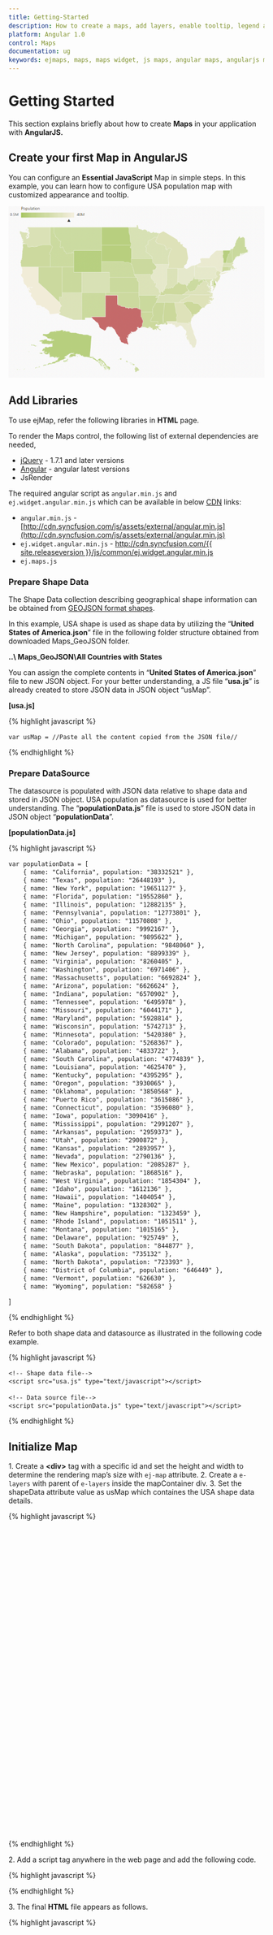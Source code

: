 ```yaml
---
title: Getting-Started
description: How to create a maps, add layers, enable tooltip, legend and other functionalities
platform: Angular 1.0
control: Maps
documentation: ug
keywords: ejmaps, maps, maps widget, js maps, angular maps, angularjs maps, angular 1.0 maps, angular 1 maps
---
```


# Getting Started

This section explains briefly about how to create **Maps** in your application with **AngularJS.**

## Create your first Map in AngularJS

You can configure an **Essential JavaScript** Map in simple steps. In this example, you can learn how to configure USA population map with customized appearance and tooltip.

![](Getting-Started_images/Getting-Started_img1.png)

## Add Libraries

To use ejMap, refer the following libraries in **HTML** page. 

To render the Maps control, the following list of external dependencies are needed, 

* [jQuery](http://jquery.com) - 1.7.1 and later versions
* [Angular](https://angularjs.org/) - angular latest versions
* JsRender

The required angular script as `angular.min.js` and `ej.widget.angular.min.js` which can be available in below [CDN](/js/cdn) links:

* `angular.min.js` - [http://cdn.syncfusion.com/js/assets/external/angular.min.js](http://cdn.syncfusion.com/js/assets/external/angular.min.js)
* `ej.widget.angular.min.js` - [http://cdn.syncfusion.com/{{ site.releaseversion }}/js/common/ej.widget.angular.min.js](http://cdn.syncfusion.com/14.3.0.49/js/common/ej.widget.angular.min.js)
* `ej.maps.js`


### Prepare Shape Data

The Shape Data collection describing geographical shape information can be obtained from [GEOJSON format shapes](http://www.syncfusion.com/uploads/user/uploads/Maps_GeoJSON.zip). 

In this example, USA shape is used as shape data by utilizing the “**United States of America.json**” file in the following folder structure obtained from downloaded Maps_GeoJSON folder.

**..\ Maps_GeoJSON\All Countries with States**

You can assign the complete contents in “**United States of America.json**” file to new JSON object. For your better understanding, a JS file “**usa.js**” is already created to store JSON data in JSON object “usMap”.

**[usa.js]**

{% highlight javascript %}

    var usMap = //Paste all the content copied from the JSON file//

{% endhighlight %}

### Prepare DataSource

The datasource is populated with JSON data relative to shape data and stored in JSON object. USA population as datasource is used for better understanding. The “**populationData.js**” file is used to store JSON data in JSON object “**populationData**”.

**[populationData.js]**

{% highlight javascript %}

    var populationData = [
        { name: "California", population: "38332521" },
        { name: "Texas", population: "26448193" },
        { name: "New York", population: "19651127" },
        { name: "Florida", population: "19552860" },
        { name: "Illinois", population: "12882135" },
        { name: "Pennsylvania", population: "12773801" },
        { name: "Ohio", population: "11570808" },
        { name: "Georgia", population: "9992167" },
        { name: "Michigan", population: "9895622" },
        { name: "North Carolina", population: "9848060" },
        { name: "New Jersey", population: "8899339" },
        { name: "Virginia", population: "8260405" },
        { name: "Washington", population: "6971406" },
        { name: "Massachusetts", population: "6692824" },
        { name: "Arizona", population: "6626624" },
        { name: "Indiana", population: "6570902" },
        { name: "Tennessee", population: "6495978" },
        { name: "Missouri", population: "6044171" },
        { name: "Maryland", population: "5928814" },
        { name: "Wisconsin", population: "5742713" },
        { name: "Minnesota", population: "5420380" },
        { name: "Colorado", population: "5268367" },
        { name: "Alabama", population: "4833722" },
        { name: "South Carolina", population: "4774839" },
        { name: "Louisiana", population: "4625470" },
        { name: "Kentucky", population: "4395295" },
        { name: "Oregon", population: "3930065" },
        { name: "Oklahoma", population: "3850568" },
        { name: "Puerto Rico", population: "3615086" },
        { name: "Connecticut", population: "3596080" },
        { name: "Iowa", population: "3090416" },
        { name: "Mississippi", population: "2991207" },
        { name: "Arkansas", population: "2959373" },
        { name: "Utah", population: "2900872" },
        { name: "Kansas", population: "2893957" },
        { name: "Nevada", population: "2790136" },
        { name: "New Mexico", population: "2085287" },
        { name: "Nebraska", population: "1868516" },
        { name: "West Virginia", population: "1854304" },
        { name: "Idaho", population: "1612136" },
        { name: "Hawaii", population: "1404054" },
        { name: "Maine", population: "1328302" },
        { name: "New Hampshire", population: "1323459" },
        { name: "Rhode Island", population: "1051511" },
        { name: "Montana", population: "1015165" },
        { name: "Delaware", population: "925749" },
        { name: "South Dakota", population: "844877" },
        { name: "Alaska", population: "735132" },
        { name: "North Dakota", population: "723393" },
        { name: "District of Columbia", population: "646449" },
        { name: "Vermont", population: "626630" },
        { name: "Wyoming", population: "582658" }
]

{% endhighlight %}

Refer to both shape data and datasource as illustrated in the following code example.

{% highlight javascript %}

    <!-- Shape data file-->
    <script src="usa.js" type="text/javascript"></script>
    
    <!-- Data source file-->
    <script src="populationData.js" type="text/javascript"></script>

{% endhighlight %}

## Initialize Map

1\. Create a **&lt;div&gt;** tag with a specific id and set the height and width to determine the rendering map’s size with `ej-map` attribute.
2\. Create a `e-layers` with parent of `e-layers` inside the mapContainer div.
3\. Set the shapeData attribute value as usMap which containes the USA shape data details. 

{% highlight javascript %}
   <body>
        <div id="mapContainer" style="width: 900px; height: 600px;" ej-map>
        <e-layers>
            <e-layer e-shapedata=usmap></e-layer>
        </e-layers>        
        </div>
    </body>


{% endhighlight %}

2\. Add a script tag anywhere in the web page and add the following code. 

{% highlight javascript %}
   <script>
   angular.module('MapsApp', ['ejangular'])
   .controller('MapsCtrl', function ($scope) {
               $scope.usmap = usMap;
            });
    </script>

{% endhighlight %}

3\. The final **HTML** file appears as follows.

{% highlight javascript %}

<!DOCTYPE html>
<html xmlns="http://www.w3.org/1999/xhtml" lang="en" ng-app="MapsApp">
<head>
    <title>Essential Studio for AngularJS: Maps</title>
    <!-- Essential Studio for JavaScript  theme reference -->
    <link href="http://cdn.syncfusion.com/{{ site.releaseversion }}/js/web/flat-azure/ej.web.all.min.css" rel="stylesheet" />
    <!-- Essential Studio for JavaScript  script references -->
    <script src="http://cdn.syncfusion.com/js/assets/external/jquery-3.0.0.min.js"></script>
    <script src="http://cdn.syncfusion.com/js/assets/external/jsrender.min.js"></script>
    <script src="http://cdn.syncfusion.com/js/assets/external/angular.min.js"></script>    
    <script src="http://cdn.syncfusion.com/{{ site.releaseversion }}/js/web/ej.web.all.min.js"></script>
    <script src="http://cdn.syncfusion.com/{{ site.releaseversion }}/js/common/ej.widget.angular.min.js" type="text/javascript"></script>
    <!-- Shape data file-->
    <script src="usa.js" type="text/javascript"></script>    
    <!-- Data source file-->
    <script src="populationData.js" type="text/javascript"></script>
    <!-- Add your custom scripts here -->
</head>
<body ng-controller="MapsCtrl">
    <div id="mapContainer" style="width: 900px; height: 600px;" ej-map>
        <e-layers>
            <e-layer e-shapedata=usmap></e-layer>
        </e-layers>
    </div>
        <script>
            angular.module('MapsApp', ['ejangular'])
            .controller('MapsCtrl', function ($scope) {
                    $scope.usmap = usMap;
                });
        </script>
    </body>
</html>

{% endhighlight %}

The above code renders a map, with default properties and shape input provided through data in layers.

![](Getting-Started_images/Getting-Started_img2.png)

## Data Binding in Map

The following properties in shape layers are used for binding data in **Map** control.

* dataSource
* shapeDataPath
* shapePropertyPath

### DataSource

The `dataSource` property accepts collection values as input. For example, the list of objects can be provided as input.

### Shape Data Path

The `shapeDataPath` property used to refer the data ID in dataSource. For example, "populationData" JSON object contains data ids ‘name’ and ‘population’. The `shapeDataPath` and the `shapePropertyPath` properties are related to each other (refer to `shapePropertyPath` for more details).

### Shape Property Path

The `shapePropertyPath` property is similar to the `shapeDataPath` that refers the column name in the `shapeData` property of shape layers to identify the shape. When the values of the `shapeDataPath` property in the `dataSource` property and the value of `shapePropertyPath` in the shapeData property match, then the associated object from the `dataSource` is bound to the corresponding shape.

The **JSON** object “populationData” is used as dataSource in the following code example.

{% highlight html %}

   <div id="mapContainer" style="width: 900px; height: 600px;" ej-map>
        <e-layers>
            <e-layer e-shapedata=usmap e-datasource=datasource e-shapedatapath="name" 
            e-shapepropertypath="name"></e-layer>
        </e-layers>
    </div>
    <script>
        angular.module('MapsApp', ['ejangular'])
        .controller('MapsCtrl', function ($scope) {
                $scope.usmap = usMap;
                $scope.datasource = populationData;
            });
    </script>


{% endhighlight %}

## Customize Map Appearance 

You can customize the shape’s color by using `fill`, `stroke` and `strokeThickness` properties in `shapeSettings`.

{% highlight html %}
    <div id="mapContainer" style="width: 900px; height: 600px;" ej-map>
        <div e-layers>
            <div e-layer e-shapedata=usmap e-datasource=datasource e-shapedatapath='name' 
            e-shapepropertypath='name' e-enableselection="nenableselection" 
            e-enablemousehover="nenablemousehover" 
            e-shapesettings-strokethickness="nstrokethickness" e-shapesettings-fill="shfill" 
            e-shapesettings-stroke="shstroke" e-shapesettings-highlightstroke="shhighlightStroke" 
            e-shapesettings-highlightcolor="shhighlightColor" 
            e-shapesettings-highlightborderwidth="shhighlightBorderWidth"></div>
        </div>
    </div>
    <script>
        angular.module('MapsApp', ['ejangular'])
        .controller('MapsCtrl', function ($scope) {
                $scope.usmap = usMap;
                $scope.datasource = populationData;
                $scope.nenableselection = false;
                $scope.nenablemousehover = true;
                $scope.nstrokethickness = "0.5";
                $scope.shfill = "#9CBF4E";
                $scope.shstroke = "White";
                $scope.shhighlightStroke= "White";
                $scope.shhighlightColor= "#BC5353";
                $scope.shhighlightBorderWidth= "1";
                
            });
    </script>

{% endhighlight %}



![](Getting-Started_images/Getting-Started_img3.png)

### Customize Map Appearance by Range

The Range color mapping is used to differentiate the shape’s fill based on its underlying value and color ranges. The `from` and `to` properties defines the value ranges and the `gradientColors` property defines the equivalent color ranges respective to their value ranges.

N> The `enableGradient` property value is set to true to apply gradient colors for the maps.



{% highlight html %}

<div id="mapContainer" style="width: 900px; height: 600px;" ej-map>
        <div e-layers>
            <div e-layer
                 e-shapesettings-valuepath="name" e-shapesettings-enablegradient="shenableGradient" 
                 e-shapesettings-colorvaluepath="population">
                <div e-shapesettings-colormappings-rangecolormapping>
                    <e-shaperangecolormap e-from="nfrom1" e-to="nto1" e-gradientcolors="ncolor1">
                    </e-shaperangecolormap>
                    <e-shaperangecolormap e-from="nfrom2" e-to="nto2" e-gradientcolors="ncolor2">
                    </e-shaperangecolormap>
                    <e-shaperangecolormap e-from="nfrom3" e-to="nto3" e-gradientcolors="ncolor3">
                    </e-shaperangecolormap>
                    <e-shaperangecolormap e-from="nfrom4" e-to="nto4" e-gradientcolors="ncolor4">
                    </e-shaperangecolormap>
                </div>
            </div>
        </div>
    </div>
    <script>
        angular.module('MapsApp', ['ejangular'])
        .controller('MapsCtrl', function ($scope) {
                //...
                $scope.shenableGradient = true;
                $scope.nfrom1 = "500000";
                $scope.nto1 = "1000000";
                $scope.ncolor1 =["#9CBF4E", "#B8CE7B"];
                $scope.nfrom2 = "1000001";
                $scope.nto2 = "5000000";
                $scope.ncolor2 = ["#B8CE7B", "#CBD89A"];
                $scope.nfrom3 = "5000001";
                $scope.nto3 = "10000000";
                $scope.ncolor3 = ["#CBD89A", "#DEE2B9"];
                $scope.nfrom4 = "10000001";
                $scope.nto4 = "40000000";
                $scope.ncolor4 = ["#DEE2B9", "#F1ECD8"];
            });
    </script>
    

{% endhighlight %}

The following screenshot illustrates a map with gradient color property enabled.

![](Getting-Started_images/Getting-Started_img4.png)

## Enable Tooltip

The tooltip is displayed only when the `showTooltip` is set to “**True**” in the `layers`. By default, it takes the property of the bound object that is referred in the `valuePath` and displays its content on hovering the corresponding shape. The `tooltipTemplate` property is used for customizing the template for tooltip.	

{% highlight html %}
    <div id="mapContainer" style="width: 900px; height: 600px;" ej-map>
        <div e-layers>
            <div e-layer e-showtooltip="true">
            </div>
        <div>
    </div>    


{% endhighlight %}

The following screenshot illustrates a map control displaying a Tooltip.

![](Getting-Started_images/Getting-Started_img5.png)

## Legend

A Legend can be made visible by setting the `showLegend` property in `legendSettings`. 

### Interactive Legend

The legends can be made interactive with an arrow mark indicating the exact range color in the legend, when the mouse hovers on the corresponding shape. You can enable this option by setting the `mode` property in the `legendSettings` value as "**interactive**". The default value of `mode` property is "**default**" to enable the normal legend.

#### Title

Use the `title` property to provide title for interactive legend.

#### Label

You can use `leftLabel` and `rightLabel` property to provide left and right labels for interactive legend.

{% highlight html %}
<div id="mapContainer" style="width: 900px; height: 600px;" ej-map>
        <div e-layers>
            <div e-layer 
                 e-legendsettings-showlegend="lshowlegend" e-legendsettings-dockonmap="ldockonmap" 
                 e-legendsettings-height="lheight" e-legendsettings-width="lwidth"
                 e-legendsettings-mode="lmode"
                 e-legendsettings-title="ltitle"
                 e-legendsettings-leftlabel=lleftlabel
                 e-legendsettings-rightlabel=lrightlabel>
            </div>
        </div>
</div>
    <script>
        angular.module('MapsApp', ['ejangular'])
        .controller('MapsCtrl', function ($scope) {
                //..
                $scope.lshowLegend=true;
                $scope.ldockOnMap=true;
                $scope.lheight=18;
                $scope.lwidth=190;
                $scope.lmode="interactive";
                $scope.ltitle= "Population";
                $scope.lleftLabel= "0.5M";
                $scope.lrightLabel= "40M";

               
            });

{% endhighlight %}

The following screenshot illustrates a map displaying an interactive legend.

![](Getting-Started_images/Getting-Started_img6.png)